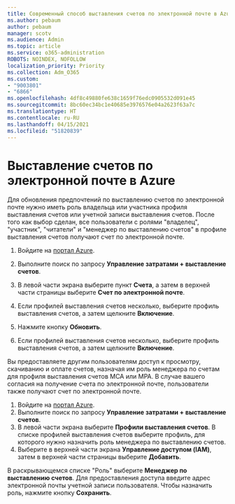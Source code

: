 ```yaml
---
title: Современный способ выставления счетов по электронной почте в Azure
ms.author: pebaum
author: pebaum
manager: scotv
ms.audience: Admin
ms.topic: article
ms.service: o365-administration
ROBOTS: NOINDEX, NOFOLLOW
localization_priority: Priority
ms.collection: Adm_O365
ms.custom:
- "9003801"
- "6866"
ms.openlocfilehash: 4df8c49880fe638c1659f76edc0905532d091e45
ms.sourcegitcommit: 8bc60ec34bc1e40685e3976576e04a2623f63a7c
ms.translationtype: HT
ms.contentlocale: ru-RU
ms.lasthandoff: 04/15/2021
ms.locfileid: "51820839"
---
```

# <a name="email-invoicing-in-azure"></a>Выставление счетов по электронной почте в Azure

Для обновления предпочтений по выставлению счетов по электронной почте нужно иметь роль владельца или участника профиля выставления счетов или учетной записи выставления счетов. После того как выбор сделан, все пользователи с ролями "владелец", "участник", "читатели" и "менеджер по выставлению счетов" в профиле выставления счетов получают счет по электронной почте.

1. Войдите на [портал Azure](https://portal.azure.com/).
2. Выполните поиск по запросу **Управление затратами + выставление счетов**.
3. В левой части экрана выберите пункт **Счета**, а затем в верхней части страницы выберите **Счет по электронной почте**.
4. Если профилей выставления счетов несколько, выберите профиль выставления счетов, а затем щелкните **Включение**.

5. Нажмите кнопку **Обновить**.
6. Если профилей выставления счетов несколько, выберите профиль выставления счетов, а затем щелкните **Включение**.

Вы предоставляете другим пользователям доступ к просмотру, скачиванию и оплате счетов, назначая им роль менеджера по счетам для профиля выставления счетов MCA или МРА. В случае вашего согласия на получение счета по электронной почте, пользователи также получают счет по электронной почте.

1. Войдите на [портал Azure](https://portal.azure.com/).
2. Выполните поиск по запросу **Управление затратами + выставление счетов**.
3. В левой части экрана выберите **Профили выставления счетов**. В списке профилей выставления счетов выберите профиль, для которого нужно назначить роль менеджера по выставлению счетов.
4. Выберите в верхней части экрана **Управление доступом (IAM)**, затем в верхней части страницы выберите **Добавить**.

В раскрывающемся списке "Роль" выберите **Менеджер по выставлению счетов**. Для предоставления доступа введите адрес электронной почты учетной записи пользователя. Чтобы назначить роль, нажмите кнопку **Сохранить**.
